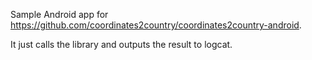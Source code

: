 Sample Android app for https://github.com/coordinates2country/coordinates2country-android.

It just calls the library and outputs the result to logcat.

